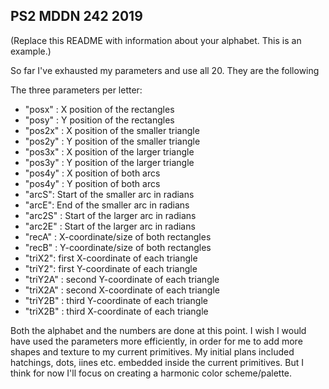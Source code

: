 ## PS2 MDDN 242 2019

(Replace this README with information about your alphabet. This is an example.)

So far I've exhausted my parameters and use all 20. They are the following

The three parameters per letter:
  * "posx" : X position of the rectangles
  * "posy" : Y position of the rectangles
  *	"pos2x" : X position of the smaller triangle
  * "pos2y" : Y position of the smaller triangle
  *	"pos3x" : X position of the larger triangle
  * "pos3y" : Y position of the larger triangle
  * "pos4y" : X position of both arcs
  *	"pos4y" : Y position of both arcs
  * "arcS": Start of the smaller arc in radians
  * "arcE": End of the smaller arc in radians
  * "arc2S" : Start of the larger arc in radians
  * "arc2E" : Start of the larger arc in radians
  *	"recA" : X-coordinate/size of both rectangles
  *	"recB" : Y-coordinate/size of both rectangles
  *	"triX2": first X-coordinate of each triangle
  *	"triY2": first Y-coordinate of each triangle
  *	"triY2A" : second Y-coordinate of each triangle
  *	"triX2A" : second X-coordinate of each triangle
  * "triY2B" : third Y-coordinate of each triangle
  *	"triX2B" : third X-coordinate of each triangle

  Both the alphabet and the numbers are done at this point. I wish I would have used the parameters more efficiently, in order for me to add more shapes and texture to my current primitives. My initial plans included hatchings, dots, iines etc. embedded inside the current primitives. But I think for now I'll focus on creating a harmonic color scheme/palette.